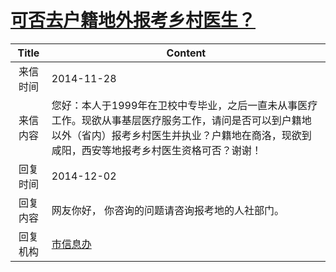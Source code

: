 # <a href="http://www.shangluo.gov.cn/zmhd/ldxxxx.jsp?urltype=leadermail.LeaderMailContentUrl&wbtreeid=1112&leadermailid=2831">可否去户籍地外报考乡村医生？</a>
|Title|Content|
|:---:|---|
|来信时间|2014-11-28|
|来信内容|您好：本人于1999年在卫校中专毕业，之后一直未从事医疗工作。现欲从事基层医疗服务工作，请问是否可以到户籍地以外（省内）报考乡村医生并执业？户籍地在商洛，现欲到咸阳，西安等地报考乡村医生资格可否？谢谢！|
|回复时间|2014-12-02|
|回复内容|网友你好， 你咨询的问题请咨询报考地的人社部门。|
|回复机构|<a href="../../categories/agencies/市信息办.md">市信息办</a>|

